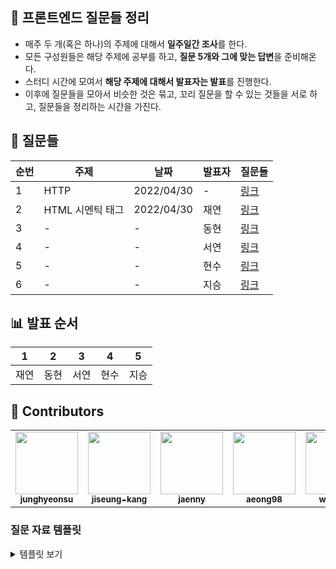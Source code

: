 ## 🥳 프론트엔드 질문들 정리

- 매주 두 개(혹은 하나)의 주제에 대해서 **일주일간 조사**를 한다.
- 모든 구성원들은 해당 주제에 공부를 하고, **질문 5개와 그에 맞는 답변**을 준비해온다.
- 스터디 시간에 모여서 **해당 주제에 대해서 발표자는 발표**를 진행한다.
- 이후에 질문들을 모아서 비슷한 것은 묶고, 꼬리 질문을 할 수 있는 것들을 서로 하고, 질문들을 정리하는 시간을 가진다.

## 🤔 질문들

| 순번 | 주제 | 날짜 | 발표자 | 질문들 |
|-|-|-|-|-|
| 1 | HTTP | 2022/04/30 | - | [링크](/#) |
| 2 | HTML 시멘틱 태그 | 2022/04/30 | 재연 | [링크](/#) |
| 3 | - | - | 동현 | [링크](/#) |
| 4 | - | - | 서연 | [링크](/#) |
| 5 | - | - | 현수 | [링크](/#) |
| 6 | - | - | 지승 | [링크](/#) |

## 📊 발표 순서

| 1 | 2 | 3 | 4 | 5 |
|-|-|-|-|-|
| 재연 | 동현 | 서연 | 현수 | 지승 |

## 🎉 Contributors

<table>
  <tr>
    <td align="center">
      <a href="https://github.com/junghyeonsu"
        ><img
          src="https://avatars.githubusercontent.com/junghyeonsu"
          width="100px;"
          alt=""
        /><br /><sub><b>junghyeonsu</b></sub></a
      ><br />
      </td>
  <td align="center">
      <a href="https://github.com/jiseung-kang"
        ><img
          src="https://avatars.githubusercontent.com/jiseung-kang"
          width="100px;"
          alt=""
        /><br /><sub><b>jiseung-kang</b></sub></a
      ><br />
    </td>
  <td align="center">
      <a href="https://github.com/jaenny"
        ><img
          src="https://avatars.githubusercontent.com/jaenny"
          width="100px;"
          alt=""
        /><br /><sub><b>jaenny</b></sub></a
      ><br />
    </td>
  <td align="center">
      <a href="https://github.com/aeong98"
        ><img
          src="https://avatars.githubusercontent.com/aeong98"
          width="100px;"
          alt=""
        /><br /><sub><b>aeong98</b></sub></a
      ><br />
    </td>
  <td align="center">
      <a href="https://github.com/ww8007"
        ><img
          src="https://avatars.githubusercontent.com/ww8007"
          width="100px;"
          alt=""
        /><br /><sub><b>ww8007</b></sub></a
      ><br />
    </td>
  </tr>
</table>

### 질문 자료 템플릿

<details>
<summary>템플릿 보기</summary>

<!-- 템플릿 시작 (아래서부터 복사) -->

# 주제

### 🤔 질문 1번 입니다.

<details>
<summary>자세히 보기</summary>

> 질문에 대한 한 줄 요약

질문에 대한 답변입니다.

</details>

## 팀원들 정리 내용들

| 이름 | 링크 |
|-|-|
| 현수 | - |
| 지승 | - |
| 서연 | - |
| 동현 | - |
| 재연 | - |

<!-- 꼭 바꿔주어야 합니다. -->
[⬆️ 맨 위로 이동 ⬆️](#주제이름)

<!-- 템플릿 끝 (위에 까지 복사) -->

</details>